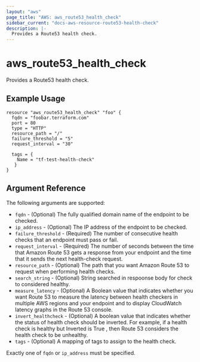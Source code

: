 ```yaml
---
layout: "aws"
page_title: "AWS: aws_route53_health_check"
sidebar_current: "docs-aws-resource-route53-health-check"
description: |-
  Provides a Route53 health check.
---
```

# aws\_route53\_health\_check

Provides a Route53 health check.

## Example Usage

```
resource "aws_route53_health_check" "foo" {
  fqdn = "foobar.terraform.com"
  port = 80
  type = "HTTP"
  resource_path = "/"
  failure_threshold = "5"
  request_interval = "30"

  tags = {
    Name = "tf-test-health-check"
   }
}
```

## Argument Reference

The following arguments are supported:

* `fqdn` - (Optional) The fully qualified domain name of the endpoint to be checked.
* `ip_address` - (Optional) The IP address of the endpoint to be checked.
* `failure_threshold` - (Required) The number of consecutive health checks that an endpoint must pass or fail.
* `request_interval` - (Required) The number of seconds between the time that Amazon Route 53 gets a response from your endpoint and the time that it sends the next health-check request.
* `resource_path` - (Optional) The path that you want Amazon Route 53 to request when performing health checks.
* `search_string` - (Optional) String searched in respoonse body for check to considered healthy.
* `measure_latency` - (Optional) A Boolean value that indicates whether you want Route 53 to measure the latency between health checkers in multiple AWS regions and your endpoint and to display CloudWatch latency graphs in the Route 53 console.
* `invert_healthcheck` - (Optional) A boolean value that indicates whether the status of health check should be inverted. For example, if a health check is healthy but Inverted is True , then Route 53 considers the health check to be unhealthy.
* `tags` - (Optional) A mapping of tags to assign to the health check.

Exactly one of `fqdn` or `ip_address` must be specified.

